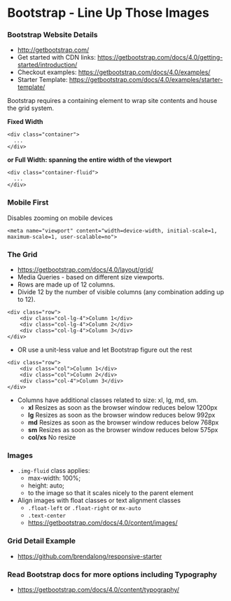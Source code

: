 # Bootstrap - Line Up Those Images

### Bootstrap Website Details
* http://getbootstrap.com/
* Get started with CDN links: https://getbootstrap.com/docs/4.0/getting-started/introduction/
* Checkout examples: https://getbootstrap.com/docs/4.0/examples/
* Starter Template: https://getbootstrap.com/docs/4.0/examples/starter-template/

Bootstrap requires a containing element to wrap site contents and house the grid system.

**Fixed Width**
```
<div class="container">
  ...
</div>
```

**or Full Width: spanning the entire width of the viewport**
```
<div class="container-fluid">
  ...
</div>
```


### Mobile First
Disables zooming on mobile devices
```
<meta name="viewport" content="width=device-width, initial-scale=1, maximum-scale=1, user-scalable=no">
```


### The Grid
* https://getbootstrap.com/docs/4.0/layout/grid/
* Media Queries - based on different size viewports.
* Rows are made up of 12 columns.
* Divide 12 by the number of visible columns (any combination adding up to 12).
```
<div class="row">
    <div class="col-lg-4">Column 1</div>
    <div class="col-lg-4">Column 2</div>
    <div class="col-lg-4">Column 3</div>
</div>
```
* OR use a unit-less value and let Bootstrap figure out the rest
```
<div class="row">
    <div class="col">Column 1</div>
    <div class="col">Column 2</div>
    <div class="col-4">Column 3</div>
</div>
```

* Columns have additional classes related to size: xl, lg, md, sm.
    - **xl** Resizes as soon as the browser window reduces below 1200px
    - **lg** Resizes as soon as the browser window reduces below 992px
    - **md** Resizes as soon as the browser window reduces below 768px
    - **sm** Resizes as soon as the browser window reduces below 575px
    - **col/xs** No resize


### Images
* `.img-fluid` class applies:
    - max-width: 100%;
    - height: auto;
    - to the image so that it scales nicely to the parent element
* Align images with float classes or text alignment classes
    - `.float-left` or `.float-right` or `mx-auto`
    - `.text-center`
    - https://getbootstrap.com/docs/4.0/content/images/

### Grid Detail Example
* https://github.com/brendalong/responsive-starter

### Read Bootstrap docs for more options including Typography
* https://getbootstrap.com/docs/4.0/content/typography/

